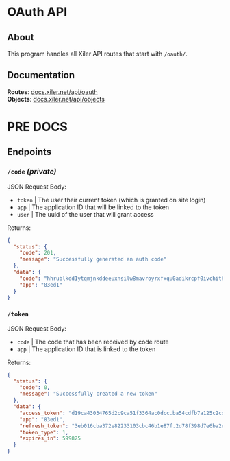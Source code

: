 # OAuth API

## About

This program handles all Xiler API routes that start with `/oauth/`.

## Documentation

**Routes**: [docs.xiler.net/api/oauth](https://docs.xiler.net/api.oauth)  
**Objects**: [docs.xiler.net/api/objects](https://docs.xiler.net/api.oauth)  

# PRE DOCS

## Endpoints

### `/code` *(private)*

JSON Request Body:
* `token` | The user their current token (which is granted on site login)
* `app` | The application ID that will be linked to the token
* `user` | The uuid of the user that will grant access

Returns:
```json
{
  "status": {
    "code": 201,
    "message": "Successfully generated an auth code"
  },
  "data": {
    "code": "hhrublkdd1ytqmjnkddeeuxnsilw8mavroyrxfxqu0adikrcpf0ivchithkkcyjj",
    "app": "83ed1"
  }
}
```

### `/token`

JSON Request Body:
* `code` | The code that has been received by code route
* `app` | The application ID that is linked to the token

Returns:
```json
{
  "status": {
    "code": 0,
    "message": "Successfully created a new token"
  },
  "data": {
    "access_token": "d19ca43034765d2c9ca51f3364ac0dcc.ba54cdfb7a125c2cd13be08#2c23fc63",
    "app": "83ed1",
    "refresh_token": "3eb016cba372e82233103cbc46b1e87f.2d78f398d7e6ba2e6598f8e#6be110b2",
    "token_type": 1,
    "expires_in": 599825
  }
}
```
